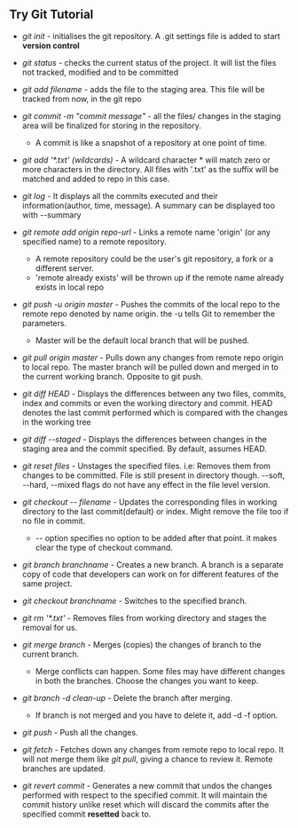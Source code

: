 
## Try Git Tutorial

* _git init_ - initialises the git repository. A .git settings file is added to start **version control**

* _git status_ - checks the current status of the project. It will list the files not tracked, modified and to be committed

* _git add filename_ - adds the file to the staging area. This file will be tracked from now, in the git repo

* _git commit -m "commit message"_ - all the files/ changes in the staging area will be finalized for storing in the repository. 
	* A commit is like a snapshot of a repository at one point of time.

* _git add '*.txt' (wildcards)_ - A wildcard character * will match zero or more characters in the directory. All files with '.txt' as the suffix will be matched and added to repo in this case.

* _git log_ - It displays all the commits executed and their information(author, time, message). A summary can be displayed too with --summary

* _git remote add origin repo-url_ - Links a remote name 'origin' (or any specified name) to a remote repository.
	* A remote repository could be the user's git repository, a fork or a different server.
	* 'remote already exists' will be thrown up if the remote name already exists in local repo

* _git push -u origin master_ - Pushes the commits of the local repo to the remote repo denoted by name origin. the -u tells Git to remember the parameters.
	* Master will be the default local branch that will be pushed.

* _git pull origin master_ - Pulls down any changes from remote repo origin to local repo. The master branch will be pulled down and merged in to the current working branch. Opposite to git push.
	
* _git diff HEAD_ - Displays the differences between any two files, commits, index and commits or even the working directory and commit. HEAD denotes the last commit performed which is compared with the changes in the working tree

* _git diff --staged_ - Displays the differences between changes in the staging area and the commit specified. By default, assumes HEAD.

* _git reset files_ - Unstages the specified files. i.e: Removes them from changes to be committed. File is still present in directory though. --soft, --hard, --mixed flags do not have any effect in the file level version.

* _git checkout -- filename_ - Updates the  corresponding files in working directory to the last commit(default) or index. Might remove the file too if no file in commit.
	* -- option specifies no option to be added after that point. it makes clear the type of checkout command.
	
* _git branch branchname_ - Creates a new branch. A branch is a separate copy of code that developers can work on for different features of the same project.

* _git checkout branchname_ - Switches to the specified branch.

* _git rm '*.txt'_ - Removes files from working directory and stages the removal for us.

* _git merge branch_ - Merges (copies) the changes of branch to the current  branch.
	* Merge conflicts can happen. Some files may have different changes in both the branches. Choose the changes you want to keep.
	
* _git branch -d clean-up_ - Delete the branch after merging.
	* If branch is not merged and you have to delete it, add -d -f option.

* _git push_ - Push all the changes.

* _git fetch_ - Fetches down any changes from remote repo to local repo. It will not merge them like *git pull*, giving a chance to review it. Remote branches are updated.

* _git revert commit_ - Generates a new commit that undos the changes performed with respect to the specified commit. It will maintain the commit history unlike reset which will discard the commits after the specified commit **resetted** back to.
